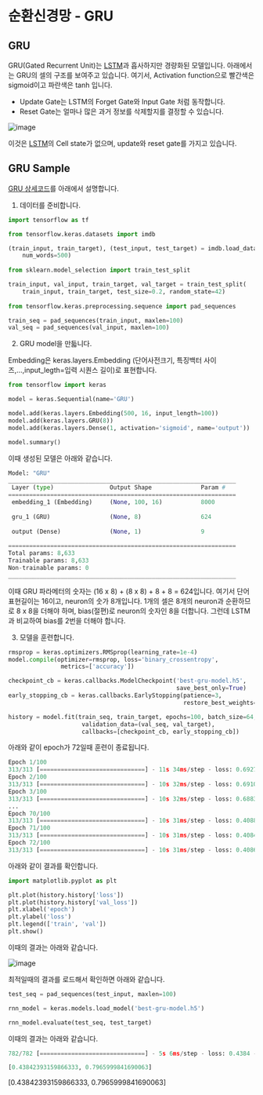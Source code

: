 # 순환신경망 - GRU

## GRU 

GRU(Gated Recurrent Unit)는 [LSTM](https://github.com/kyopark2014/deep-learning-algorithms/blob/main/rnn-lstm.md)과 흡사하지만 경량화된 모델입니다. 아래에서는 GRU의 셀의 구조를 보여주고 있습니다. 여기서, Activation function으로 빨간색은 sigmoid이고 파란색은 tanh 입니다. 

- Update Gate는 LSTM의 Forget Gate와 Input Gate 처럼 동작합니다. 
- Reset Gate는 얼마나 많은 과거 정보를 삭제할지를 결정할 수 있습니다. 


![image](https://user-images.githubusercontent.com/52392004/188256227-e21516f9-456b-424d-b23c-02c4794e12b1.png)

이것은 [LSTM](https://github.com/kyopark2014/deep-learning-algorithms/blob/main/rnn-lstm.md)의 Cell state가 없으며, update와 reset gate를 가지고 있습니다. 




## GRU Sample

[GRU 상세코드](https://github.com/kyopark2014/ML-Algorithms/blob/main/src/rnn-gru.ipynb)를 아래에서 설명합니다. 

1) 데이터를 준비합니다. 

```python
import tensorflow as tf

from tensorflow.keras.datasets import imdb

(train_input, train_target), (test_input, test_target) = imdb.load_data(
    num_words=500)
    
from sklearn.model_selection import train_test_split

train_input, val_input, train_target, val_target = train_test_split(
    train_input, train_target, test_size=0.2, random_state=42)
    
from tensorflow.keras.preprocessing.sequence import pad_sequences

train_seq = pad_sequences(train_input, maxlen=100)
val_seq = pad_sequences(val_input, maxlen=100)
```

2) GRU model을 만듧니다. 

Embedding은 keras.layers.Embedding (단어사전크기, 특징백터 사이즈,...,input_legth=입력 시퀀스 길이)로 표현합니다. 

```python
from tensorflow import keras

model = keras.Sequential(name='GRU')

model.add(keras.layers.Embedding(500, 16, input_length=100))
model.add(keras.layers.GRU(8))
model.add(keras.layers.Dense(1, activation='sigmoid', name='output'))

model.summary()
```


이때 생성된 모델은 아래와 같습니다. 

```python
Model: "GRU"
_________________________________________________________________
 Layer (type)                Output Shape              Param #   
=================================================================
 embedding_1 (Embedding)     (None, 100, 16)           8000      
                                                                 
 gru_1 (GRU)                 (None, 8)                 624       
                                                                 
 output (Dense)              (None, 1)                 9         
                                                                 
=================================================================
Total params: 8,633
Trainable params: 8,633
Non-trainable params: 0
_________________________________________________________________
```

이때 GRU 파라메터의 숫자는 (16 x 8) + (8 x 8) + 8 + 8 = 624입니다. 여기서 단어표현길이는 16이고, neuron의 숫가 8개입니다. 1개의 셀은 8개의 neuron과 순환하므로 8 x 8을 더해야 하며, bias(절편)로 neuron의 숫자인 8을 더합니다. 그런데 LSTM과 비교하여 bias를 2번을 더해야 합니다. 


3) 모델을 훈련합니다. 

```python
rmsprop = keras.optimizers.RMSprop(learning_rate=1e-4)
model.compile(optimizer=rmsprop, loss='binary_crossentropy', 
               metrics=['accuracy'])

checkpoint_cb = keras.callbacks.ModelCheckpoint('best-gru-model.h5', 
                                                save_best_only=True)
early_stopping_cb = keras.callbacks.EarlyStopping(patience=3,
                                                  restore_best_weights=True)

history = model.fit(train_seq, train_target, epochs=100, batch_size=64,
                     validation_data=(val_seq, val_target),
                     callbacks=[checkpoint_cb, early_stopping_cb])
```                     

아래와 같이 epoch가 72일때 훈련이 종료됩니다. 

```python
Epoch 1/100
313/313 [==============================] - 11s 34ms/step - loss: 0.6927 - accuracy: 0.5191 - val_loss: 0.6922 - val_accuracy: 0.5362
Epoch 2/100
313/313 [==============================] - 10s 32ms/step - loss: 0.6910 - accuracy: 0.5620 - val_loss: 0.6904 - val_accuracy: 0.5528
Epoch 3/100
313/313 [==============================] - 10s 32ms/step - loss: 0.6883 - accuracy: 0.5794 - val_loss: 0.6873 - val_accuracy: 0.5780
...
Epoch 70/100
313/313 [==============================] - 10s 31ms/step - loss: 0.4088 - accuracy: 0.8170 - val_loss: 0.4348 - val_accuracy: 0.7986
Epoch 71/100
313/313 [==============================] - 10s 31ms/step - loss: 0.4084 - accuracy: 0.8169 - val_loss: 0.4348 - val_accuracy: 0.7994
Epoch 72/100
313/313 [==============================] - 10s 31ms/step - loss: 0.4086 - accuracy: 0.8163 - val_loss: 0.4339 - val_accuracy: 0.8006
```


아래와 같이 결과를 확인합니다. 

```python
import matplotlib.pyplot as plt

plt.plot(history.history['loss'])
plt.plot(history.history['val_loss'])
plt.xlabel('epoch')
plt.ylabel('loss')
plt.legend(['train', 'val'])
plt.show()
```

이때의 결과는 아래와 같습니다. 

![image](https://user-images.githubusercontent.com/52392004/188257045-b3091143-31b2-4c18-927c-467ccc5ff681.png)

최적일때의 결과를 로드해서 확인하면 아래와 같습니다.

```python
test_seq = pad_sequences(test_input, maxlen=100)

rnn_model = keras.models.load_model('best-gru-model.h5')

rnn_model.evaluate(test_seq, test_target)
```

이때의 결과는 아래와 같습니다. 

```python
782/782 [==============================] - 5s 6ms/step - loss: 0.4384 - accuracy: 0.7966

[0.43842393159866333, 0.7965999841690063]
```
[0.43842393159866333, 0.7965999841690063]
